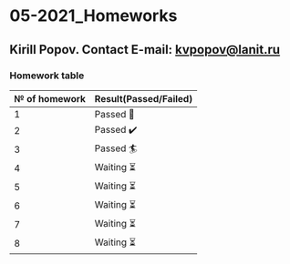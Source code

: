 # 05-2021_Homeworks
## Kirill Popov. Contact E-mail: kvpopov@lanit.ru
### Homework table
№ of homework | Result(Passed/Failed)
--------------|----------------------
1|Passed 	:dart:
2|Passed  :heavy_check_mark:
3|Passed  :surfer:
4|Waiting  :hourglass_flowing_sand:
5|Waiting  :hourglass_flowing_sand:
6|Waiting  :hourglass_flowing_sand:
7|Waiting  :hourglass_flowing_sand:
8|Waiting  :hourglass_flowing_sand:
